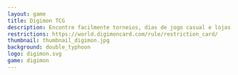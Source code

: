 ```yaml
---
layout: game
title: Digimon TCG
description: Encontre facilmente torneios, dias de jogo casual e lojas que apoiam o Digimon Card Game em São José do Rio Preto e região
restrictions: https://world.digimoncard.com/rule/restriction_card/
thumbnail: thumbnail_digimon.jpg
background: double_typhoon
logo: digimon.svg
game: digimon
---
```

